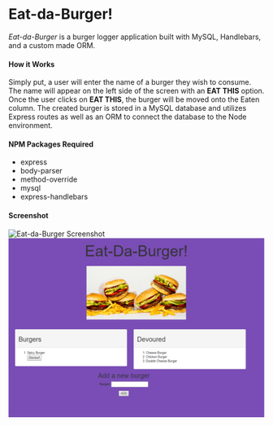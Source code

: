 # Eat-da-Burger!

_Eat-da-Burger_ is a burger logger application built with MySQL, Handlebars, and a custom made ORM. 

#### How it Works

Simply put, a user will enter the name of a burger they wish to consume. The name will appear on the left side of the screen with an __EAT THIS__ option. Once the user clicks on __EAT THIS__, the burger will be moved onto the Eaten column. The created burger is stored in a MySQL database and utilizes Express routes as well as an ORM to connect the database to the Node environment.

#### NPM Packages Required
* express
* body-parser
* method-override
* mysql
* express-handlebars

#### Screenshot

![Eat-da-Burger Screenshot](/public/assests/img/Burger1.PNG)
![Eat-da-Burger Screenshot2](/public/assets/img/Burger2.PNG)
